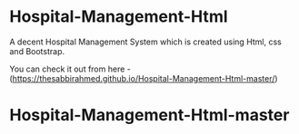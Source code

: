 # Hospital-Management-Html
A decent Hospital Management System which is created using Html, css and Bootstrap.

You can check it out from here - (https://thesabbirahmed.github.io/Hospital-Management-Html-master/)
# Hospital-Management-Html-master
